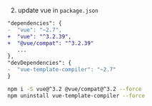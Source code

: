 2. update vue in `package.json`

```diff
"dependencies": {
-  "vue": "~2.7",
+  "vue": "^3.2.39",
+  "@vue/compat": "^3.2.39"
   ...
},
"devDependencies": {
-  "vue-template-compiler": "~2.7"
}
```

```bash
npm i -S vue@^3.2 @vue/compat@^3.2 --force
npm uninstall vue-template-compiler --force
```


<aside class="notes">
</aside>
